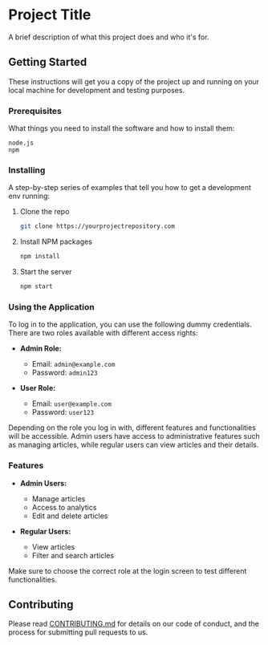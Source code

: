
# Project Title

A brief description of what this project does and who it's for.

## Getting Started

These instructions will get you a copy of the project up and running on your local machine for development and testing purposes.

### Prerequisites

What things you need to install the software and how to install them:

```
node.js
npm
```

### Installing

A step-by-step series of examples that tell you how to get a development env running:

1. Clone the repo
   ```sh
   git clone https://yourprojectrepository.com
   ```
2. Install NPM packages
   ```sh
   npm install
   ```
3. Start the server
   ```sh
   npm start
   ```

### Using the Application

To log in to the application, you can use the following dummy credentials. There are two roles available with different access rights:

- **Admin Role:**
  - Email: `admin@example.com`
  - Password: `admin123`

- **User Role:**
  - Email: `user@example.com`
  - Password: `user123`

Depending on the role you log in with, different features and functionalities will be accessible. Admin users have access to administrative features such as managing articles, while regular users can view articles and their details.

### Features

- **Admin Users:**
  - Manage articles
  - Access to analytics
  - Edit and delete articles

- **Regular Users:**
  - View articles
  - Filter and search articles

Make sure to choose the correct role at the login screen to test different functionalities.

## Contributing

Please read [CONTRIBUTING.md](https://github.com/yourusername/yourproject/CONTRIBUTING.md) for details on our code of conduct, and the process for submitting pull requests to us.


